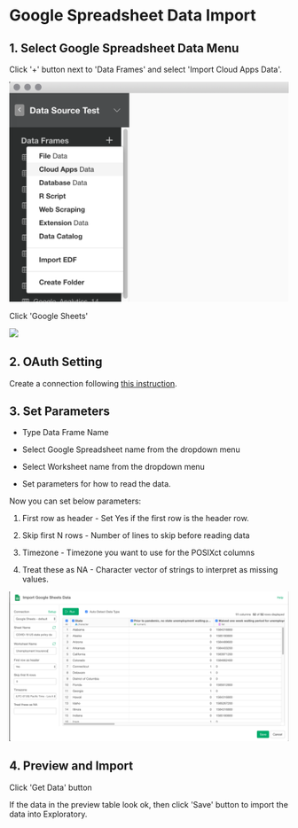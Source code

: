 # Google Spreadsheet Data Import

## 1. Select Google Spreadsheet Data Menu

Click '+' button next to 'Data Frames' and select 'Import Cloud Apps Data'.

![](images/import-cloudapps.png)

Click 'Google Sheets'

![](images/select-google-sheet.png)

## 2. OAuth Setting

Create a connection following [this instruction](https://blog.exploratory.io/how-to-setup-oauth-cloud-apps-connections-in-exploratory-a5c20d18e7c7).

## 3. Set Parameters

- Type Data Frame Name

- Select Google Spreadsheet name from the dropdown menu

- Select Worksheet name from the dropdown menu

- Set parameters for how to read the data.

Now you can set below parameters:

1. First row as header - Set Yes if the first row is the header row.

2. Skip first N rows - Number of lines to skip before reading data

3. Timezone - Timezone you want to use for the POSIXct columns

4. Treat these as NA - Character vector of strings to interpret as missing values. 

![](images/import_gs_data.png)

## 4. Preview and Import

Click 'Get Data' button

If the data in the preview table look ok, then click 'Save' button to import the data into Exploratory.
